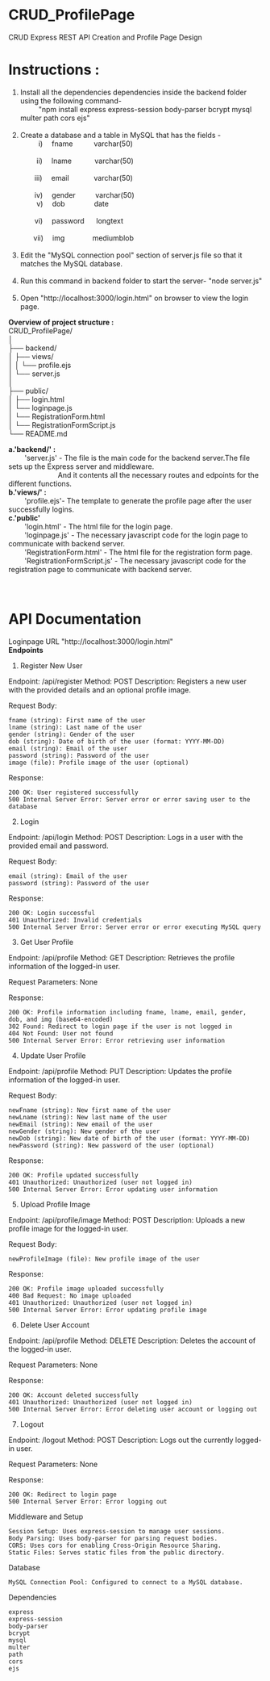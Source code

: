 # CRUD_ProfilePage
CRUD Express REST API Creation and Profile Page Design

# **Instructions :**
1. Install all the dependencies dependencies inside the backend folder using the following command- <br/>
  &emsp; &emsp;    "npm install express express-session body-parser bcrypt mysql multer path cors ejs"<br/><br/>
2. Create a database and a table in MySQL that has the fields - <br/>
	&nbsp;&emsp;&emsp;  i)   &ensp;&ensp;fname 		&emsp;&nbsp;&nbsp;&nbsp;&nbsp;&nbsp;&nbsp;varchar(50) <br/> 	
	&emsp;&emsp; ii) 	&ensp;&ensp;lname 		&nbsp;&emsp;&nbsp;&nbsp;&nbsp;&nbsp;&nbsp;&nbsp;varchar(50) <br/> 	 	
	&emsp;&emsp;iii) 	&ensp;&ensp;email 		&nbsp;&emsp;&nbsp;&nbsp;&nbsp;&nbsp;&nbsp;&nbsp;&nbsp;varchar(50) <br/> 	
	&emsp;&emsp;iv) 	&ensp;&ensp;gender 		&nbsp;&nbsp;&nbsp;&nbsp;&nbsp;&nbsp;&nbsp;&nbsp;&nbsp;varchar(50) <br/>
	&emsp;&emsp;  v)   	&ensp;&ensp;dob 		&nbsp;&nbsp;&nbsp;&emsp;&emsp;&emsp;date <br/> 			
	&emsp;&emsp;vi) 	&ensp;&ensp;password 	&nbsp;&nbsp;&nbsp;&nbsp;&nbsp;longtext <br/> 	
	&emsp;&nbsp;&nbsp;&nbsp;vii) 	&ensp;&ensp;img 	 	&nbsp;&nbsp;&nbsp;&nbsp;&nbsp;&nbsp;&nbsp;&nbsp;&nbsp;&nbsp;&nbsp;&nbsp;&nbsp;mediumblob <br/><br/>
4. Edit the "MySQL connection pool" section of server.js file so that it matches the MySQL database.<br/><br/>
5. Run this command in backend folder to start the server-
      "node server.js"<br/><br/>
6. Open "http://localhost:3000/login.html" on browser to view the login page.

**Overview of project structure :** <br/>
CRUD_ProfilePage/ <br/>
│ <br/>
├── backend/ <br/>
│   ├── views/ <br/>
│   │   └── profile.ejs <br/>
│   └── server.js <br/>
│ <br/>
├── public/ <br/>
│   ├── login.html <br/>
│   └── loginpage.js <br/>
│   └── RegistrationForm.html <br/>
│   └── RegistrationFormScript.js <br/>
└── README.md <br/>

**a.'backend/' :**  <br/>
&emsp;&emsp; 'server.js' - The file is the main code for the backend server.The file sets up the Express server and middleware. <br/>
&emsp;&emsp;&emsp;&emsp;&emsp;&emsp;&emsp;And it contents all the necessary routes and edpoints for the different functions. <br/>
**b.'views/' :**  <br/>
&emsp;&emsp; 'profile.ejs'- The template to generate the profile page after the user successfully logins.   <br/>
**c.'public'** <br/>
&emsp;&emsp; 'login.html' - The html file for the login page. <br/>
&emsp;&emsp; 'loginpage.js' - The necessary javascript code for the login page to communicate with backend server. <br/>
&emsp;&emsp; 'RegistrationForm.html' - The html file for the registration form page. <br/>
&emsp;&emsp; 'RegistrationFormScript.js' - The necessary javascript code for the registration page to communicate with backend server. <br/>
<br/><br/>

# API Documentation <br/>
Loginpage URL
"http://localhost:3000/login.html" <br/>
**Endpoints**
1. Register New User

Endpoint: /api/register
Method: POST
Description: Registers a new user with the provided details and an optional profile image.

Request Body:

    fname (string): First name of the user
    lname (string): Last name of the user
    gender (string): Gender of the user
    dob (string): Date of birth of the user (format: YYYY-MM-DD)
    email (string): Email of the user
    password (string): Password of the user
    image (file): Profile image of the user (optional)

Response:

    200 OK: User registered successfully
    500 Internal Server Error: Server error or error saving user to the database

2. Login

Endpoint: /api/login
Method: POST
Description: Logs in a user with the provided email and password.

Request Body:

    email (string): Email of the user
    password (string): Password of the user

Response:

    200 OK: Login successful
    401 Unauthorized: Invalid credentials
    500 Internal Server Error: Server error or error executing MySQL query

3. Get User Profile

Endpoint: /api/profile
Method: GET
Description: Retrieves the profile information of the logged-in user.

Request Parameters: None

Response:

    200 OK: Profile information including fname, lname, email, gender, dob, and img (base64-encoded)
    302 Found: Redirect to login page if the user is not logged in
    404 Not Found: User not found
    500 Internal Server Error: Error retrieving user information

4. Update User Profile

Endpoint: /api/profile
Method: PUT
Description: Updates the profile information of the logged-in user.

Request Body:

    newFname (string): New first name of the user
    newLname (string): New last name of the user
    newEmail (string): New email of the user
    newGender (string): New gender of the user
    newDob (string): New date of birth of the user (format: YYYY-MM-DD)
    newPassword (string): New password of the user (optional)

Response:

    200 OK: Profile updated successfully
    401 Unauthorized: Unauthorized (user not logged in)
    500 Internal Server Error: Error updating user information

5. Upload Profile Image

Endpoint: /api/profile/image
Method: POST
Description: Uploads a new profile image for the logged-in user.

Request Body:

    newProfileImage (file): New profile image of the user

Response:

    200 OK: Profile image uploaded successfully
    400 Bad Request: No image uploaded
    401 Unauthorized: Unauthorized (user not logged in)
    500 Internal Server Error: Error updating profile image

6. Delete User Account

Endpoint: /api/profile
Method: DELETE
Description: Deletes the account of the logged-in user.

Request Parameters: None

Response:

    200 OK: Account deleted successfully
    401 Unauthorized: Unauthorized (user not logged in)
    500 Internal Server Error: Error deleting user account or logging out

7. Logout

Endpoint: /logout
Method: POST
Description: Logs out the currently logged-in user.

Request Parameters: None

Response:

    200 OK: Redirect to login page
    500 Internal Server Error: Error logging out
Middleware and Setup

    Session Setup: Uses express-session to manage user sessions.
    Body Parsing: Uses body-parser for parsing request bodies.
    CORS: Uses cors for enabling Cross-Origin Resource Sharing.
    Static Files: Serves static files from the public directory.

Database

    MySQL Connection Pool: Configured to connect to a MySQL database.

Dependencies

    express
    express-session
    body-parser
    bcrypt
    mysql
    multer
    path
    cors
    ejs




